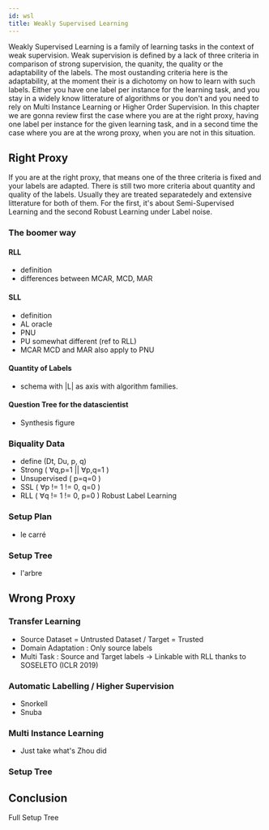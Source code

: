 ```yaml
---
id: wsl
title: Weakly Supervised Learning
---
```


Weakly Supervised Learning is a family of learning tasks in the context of weak supervision. Weak supervision is defined by a lack of three criteria in comparison of strong supervision, the quanity, the quality or the adaptability of the labels. The most oustanding criteria here is the adaptability, at the moment their is a dichotomy on how to learn with such labels. Either you have one label per instance for the learning task, and you stay in a widely know litterature of algorithms or you don't and you need to rely on Multi Instance Learning or Higher Order Supervision. In this chapter we are gonna review first the case where you are at the right proxy, having one label per instance for the given learning task, and in a second time the case where you are at the wrong proxy, when you are not in this situation.

## Right Proxy

If you are at the right proxy, that means one of the three criteria is fixed and your labels are adapted. There is still two more criteria about quantity and quality of the labels. Usually they are treated separatedely and extensive litterature for both of them. For the first, it's about Semi-Supervised Learning and the second Robust Learning under Label noise.

### The boomer way

#### RLL

  * definition
  * differences between MCAR, MCD, MAR

#### SLL

  * definition
  * AL oracle
  * PNU
  * PU somewhat different (ref to RLL)
  * MCAR MCD and MAR also apply to PNU

#### Quantity of Labels

  * schema with |L| as axis with algorithm families.

#### Question Tree for the datascientist

  * Synthesis figure

### Biquality Data

  * define (Dt, Du, p, q)
  * Strong ( ∀q,p=1 || ∀p,q=1 )
  * Unsupervised ( p=q=0 )
  * SSL ( ∀p != 1 != 0, q=0 )
  * RLL ( ∀q != 1 != 0, p=0 ) Robust Label Learning

### Setup Plan

  * le carré

### Setup Tree

  * l'arbre

## Wrong Proxy

### Transfer Learning

  * Source Dataset = Untrusted Dataset / Target = Trusted
  * Domain Adaptation : Only source labels
  * Multi Task : Source and Target labels -> Linkable with RLL thanks to SOSELETO (ICLR 2019)

### Automatic Labelling / Higher Supervision

  * Snorkell
  * Snuba

### Multi Instance Learning

  * Just take what's Zhou did

### Setup Tree

## Conclusion

Full Setup Tree